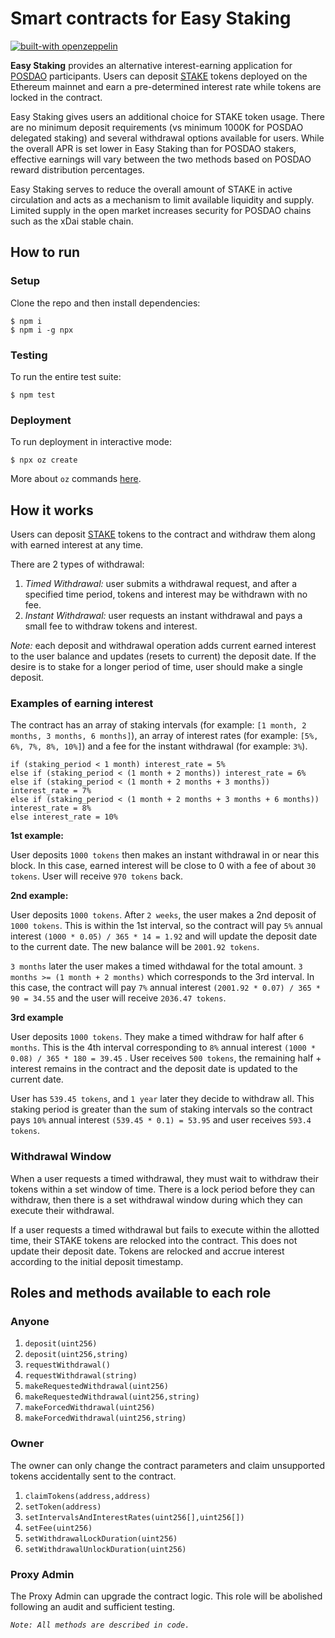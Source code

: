 # Smart contracts for Easy Staking

[![built-with openzeppelin](https://img.shields.io/badge/built%20with-OpenZeppelin-3677FF)](https://docs.openzeppelin.com/)

**Easy Staking** provides an alternative interest-earning application for [POSDAO](https://forum.poa.network/t/posdao-white-paper/2208) participants. Users can deposit [STAKE](https://github.com/xdaichain/stake-token) tokens deployed on the Ethereum mainnet and earn a pre-determined interest rate while tokens are locked in the contract.

Easy Staking gives users an additional choice for STAKE token usage. There are no minimum deposit requirements (vs minimum 1000K for POSDAO delegated staking) and several withdrawal options available for users. While the overall APR is set lower in Easy Staking than for POSDAO stakers, effective earnings will vary between the two methods based on POSDAO reward distribution percentages.

Easy Staking serves to reduce the overall amount of STAKE in active circulation and acts as a mechanism to limit available liquidity and supply. Limited supply in the open market increases security for POSDAO chains such as the xDai stable chain.


## How to run
### Setup
Clone the repo and then install dependencies:
```
$ npm i
$ npm i -g npx
```
### Testing
To run the entire test suite:
```
$ npm test
```
### Deployment
To run deployment in interactive mode:
```
$ npx oz create
```
More about `oz` commands [here](https://docs.openzeppelin.com/cli).

## How it works
Users can deposit [STAKE](https://github.com/xdaichain/stake-token) tokens to the contract and withdraw them along with earned interest at any time.

There are 2 types of withdrawal:
1. _Timed Withdrawal:_ user submits a withdrawal request, and after a specified time period, tokens and interest may be withdrawn with no fee.
2. _Instant Withdrawal:_ user requests an instant withdrawal and pays a small fee to withdraw tokens and interest.

*Note:* each deposit and withdrawal operation adds current earned interest to the user balance and updates (resets to current) the deposit date.  If the desire is to stake for a longer period of time, user should make a single deposit.

### Examples of earning interest

The contract has an array of staking intervals (for example: `[1 month, 2 months, 3 months, 6 months]`), an array of interest rates (for example: `[5%, 6%, 7%, 8%, 10%]`) and a fee for the instant withdrawal (for example: `3%`).

```
if (staking_period < 1 month) interest_rate = 5%
else if (staking_period < (1 month + 2 months)) interest_rate = 6%
else if (staking_period < (1 month + 2 months + 3 months)) interest_rate = 7%
else if (staking_period < (1 month + 2 months + 3 months + 6 months)) interest_rate = 8%
else interest_rate = 10%
```

**1st example:**

User deposits `1000 tokens` then makes an instant withdrawal in or near this block. In this case, earned interest will be close to 0 with a fee of about `30 tokens`. User will receive `970 tokens` back.

**2nd example:**

User deposits `1000 tokens`. After `2 weeks`, the user makes a 2nd deposit of `1000 tokens`. This is within the 1st interval, so the contract will pay  `5%` annual interest `(1000 * 0.05) / 365 * 14 = 1.92` and will update the deposit date to the current date. The new balance will be `2001.92 tokens`.

`3 months` later the user makes a timed withdawal for the total amount. `3 months >= (1 month + 2 months)` which corresponds to the 3rd interval. In this case, the contract will pay `7%` annual interest `(2001.92 * 0.07) / 365 * 90 = 34.55` and the user will receive `2036.47 tokens`.

**3rd example**

User deposits `1000 tokens`. They make a timed withdraw for half after `6 months`. This is the 4th interval corresponding to `8%` annual interest `(1000 * 0.08) / 365 * 180 = 39.45` . User receives `500 tokens`, the remaining half + interest remains in the contract and the deposit date is updated to the current date. 

User has `539.45 tokens`, and `1 year` later they decide to withdraw all. This staking period is greater than the sum of staking intervals so the contract pays `10%` annual interest `(539.45 * 0.1) = 53.95` and user receives `593.4 tokens`.

### Withdrawal Window

When a user requests a timed withdrawal, they must wait to withdraw their tokens within a set window of time. There is a lock period before they can withdraw, then there is a set withdrawal window during which they can execute their withdrawal. 

If a user requests a timed withdrawal but fails to execute within the allotted time, their STAKE tokens are relocked into the contract. This does not update their deposit date. Tokens are relocked and accrue interest according to the initial deposit timestamp.


## Roles and methods available to each role

### Anyone
1. `deposit(uint256)`
2. `deposit(uint256,string)`
3. `requestWithdrawal()`
4. `requestWithdrawal(string)`
5. `makeRequestedWithdrawal(uint256)`
6. `makeRequestedWithdrawal(uint256,string)`
7. `makeForcedWithdrawal(uint256)`
8. `makeForcedWithdrawal(uint256,string)`

### Owner
The owner can only change the contract parameters and claim unsupported tokens accidentally sent to the contract.
1. `claimTokens(address,address)`
2. `setToken(address)`
3. `setIntervalsAndInterestRates(uint256[],uint256[])`
4. `setFee(uint256)`
5. `setWithdrawalLockDuration(uint256)`
6. `setWithdrawalUnlockDuration(uint256)`

### Proxy Admin
The Proxy Admin can upgrade the contract logic. This role will be abolished following an audit and sufficient testing.

*`Note: All methods are described in code.`*
